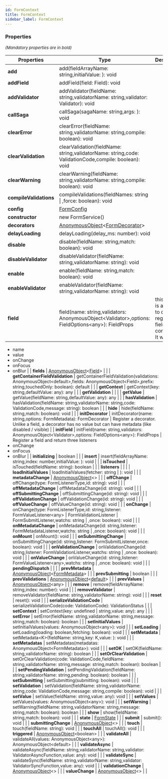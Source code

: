 ```yaml
---
id: FormContext
title: FormContext
sidebar_label: FormContext
---
```




### Properties

<font size="2"><i>(Mandatory properties are in bold)</i></font>

| Properties | Type | Description |
| --------- | ---- | ----------- |
| **add** | add(fieldArrayName: string,initialValue: ): void |  |
| **addField** | addField(field: Field): void |  |
| **addValidator** | addValidator(fieldName: string,validatorName: string,validator: Validator): void |  |
| **callSaga** | callSaga(sagaName: string,args: ): void |  |
| **clearError** | clearError(fieldName: string,validatorName: string,compile: boolean): void |  |
| **clearValidation** | clearValidation(fieldName: string,validatorName: string,code: ValidationCode,compile: boolean): void |  |
| **clearWarning** | clearWarning(fieldName: string,validatorName: string,compile: boolean): void |  |
| **compileValidations** | compileValidations(fieldNames: string \| ,force: boolean): void |  |
| **config** | [FormConfig](/framework-api/types/FormConfig.md) |  |
| **constructor** | new FormService() |  |
| **decorators** | [AnonymousObject](/framework-api/interfaces/AnonymousObject.md)<[FormDecorator](/framework-api/types/FormDecorator.md)\> |  |
| **delayLoading** | delayLoading(delay_ms: number): void |  |
| **disable** | disable(fieldName: string,match: boolean): void |  |
| **disableValidator** | disableValidator(fieldName: string,validatorName: string): void |  |
| **enable** | enable(fieldName: string,match: boolean): void |  |
| **enableValidator** | enableValidator(fieldName: string,validatorName: string): void |  |
| **field** | field(name: string,validators: AnonymousObject<Validator\>,options: FieldOptions<any\>): FieldProps | this method is an helper to quickly register a field from a component. It will return  
  - name  
  - value  
  - onChange  
  - onFocus  
  - onBlur |
| **fields** | [AnonymousObject](/framework-api/interfaces/AnonymousObject.md)<[Field](/framework-api/interfaces/Field.md)\> |  |
| **getContainerFieldValidation** | getContainerFieldValidation(validations: AnonymousObject<default\>,fields: AnonymousObject<Field\>,prefix: string,touchedOnly: boolean): default |  |
| **getContext** | getContext(key: string,defaultValue: any): any |  |
| **getValidation** |  |  |
| **getValue** | getValue(fieldName: string,defaultValue: any): any |  |
| **hasValidation** | hasValidation(fieldName: string,validatorName: string,code: ValidationCode,message: string): boolean |  |
| **hide** | hide(fieldName: string,match: boolean): void |  |
| **initDecorator** | initDecorator(name: string,options: FormMetadata): FormDecorator | Register a decorator. Unlike a field, a decorator has no value but can have metadata (like disabled / visible) |
| **initField** | initField(name: string,validators: AnonymousObject<Validator\>,options: FieldOptions<any\>): FieldProps | Register a field and return three listeners  
  - onChange  
  - onFocus  
  - onBlur |
| **initializing** | boolean |  |
| **insert** | insert(fieldArrayName: string,index: number,initialValue: ): void |  |
| **isTouched** | isTouched(fieldName: string): boolean |  |
| **listeners** |  |  |
| **loadInitialValues** | loadInitialValues(fetcher: string \| ): void |  |
| **metadataChange** | [AnonymousObject](/framework-api/interfaces/AnonymousObject.md)<\> |  |
| **offChange** | offChange(type: FormListenerType,id: string): void |  |
| **offMetadataChange** | offMetadataChange(id: string): void |  |
| **offSubmittingChange** | offSubmittingChange(id: string): void |  |
| **offValidationChange** | offValidationChange(id: string): void |  |
| **offValueChange** | offValueChange(id: string): void |  |
| **onChange** | onChange(type: FormListenerType,id: string,listener: FormValueListener<any\> \| FormValidationListener \| FormSubmitListener,watchs: string \| ,once: boolean): void |  |
| **onMetadataChange** | onMetadataChange(id: string,listener: FormMetadataListener,watchs: string \| ,once: boolean): void |  |
| **onMount** | onMount(): void |  |
| **onSubmittingChange** | onSubmittingChange(id: string,listener: FormSubmitListener,once: boolean): void |  |
| **onValidationChange** | onValidationChange(id: string,listener: FormValidationListener,watchs: string \| ,once: boolean): void |  |
| **onValueChange** | onValueChange(id: string,listener: FormValueListener<any\>,watchs: string \| ,once: boolean): void |  |
| **pendingDispatch** |  |  |
| **prevMetadata** | [AnonymousObject](/framework-api/interfaces/AnonymousObject.md)<[FormMetadata](/framework-api/types/FormMetadata.md)\> |  |
| **prevSubmitting** | boolean |  |
| **prevValidations** | [AnonymousObject](/framework-api/interfaces/AnonymousObject.md)<[default](/framework-api/classes/FieldValidation.md)\> |  |
| **prevValues** | [AnonymousObject](/framework-api/interfaces/AnonymousObject.md)<any\> |  |
| **remove** | remove(fieldArrayName: string,index: number): void |  |
| **removeValidator** | removeValidator(fieldName: string,validatorName: string): void |  |
| **reset** | reset(): void |  |
| **serializeValidationCode** | serializeValidationCode(code: ValidationCode): ValidationStatus |  |
| **setContext** | setContext(key: undefined \| string,value: any): any |  |
| **setError** | setError(fieldName: string,validatorName: string,message: string,match: boolean): boolean |  |
| **setInitialValues** | setInitialValues(values: AnonymousObject<any\>): void |  |
| **setLoading** | setLoading(loading: boolean,fetching: boolean): void |  |
| **setMetadata** | setMetadata<K\>(fieldName: string,key: K,value: ): void |  |
| **setMetadatas** | setMetadatas(metadatas: AnonymousObject<FormMetadata\>): void |  |
| **setOK** | setOK(fieldName: string,validatorName: string): boolean |  |
| **setOrClearValidation** | setOrClearValidation(code: ValidationCode,fieldName: string,validatorName: string,message: string,match: boolean): boolean |  |
| **setPendingValidation** | setPendingValidation(fieldName: string,validatorName: string,pending: boolean): boolean |  |
| **setSubmitting** | setSubmitting(submitting: boolean): void |  |
| **setValidation** | setValidation(fieldName: string,validatorName: string,code: ValidationCode,message: string,compile: boolean): void |  |
| **setValue** | setValue(fieldName: string,value: any): void |  |
| **setValues** | setValues(values: AnonymousObject<any\>): void |  |
| **setWarning** | setWarning(fieldName: string,validatorName: string,message: string,match: boolean): boolean |  |
| **show** | show(fieldName: string,match: boolean): void |  |
| **state** | [FormState](/framework-api/interfaces/FormState.md) |  |
| **submit** | submit(): void |  |
| **submittingChange** | [AnonymousObject](/framework-api/interfaces/AnonymousObject.md)<\> |  |
| **touch** | touch(fieldName: string): void |  |
| **touchAll** | touchAll(): void |  |
| **triggered** | [AnonymousObject](/framework-api/interfaces/AnonymousObject.md)<boolean\> |  |
| **validateAll** | validateAll(values: AnonymousObject<any\>): AnonymousObject<default\> |  |
| **validateAsync** | validateAsync(fieldName: string,validatorName: string,validator: ValidatorAsyncFunction,value: any): void |  |
| **validateSync** | validateSync(fieldName: string,validatorName: string,validator: ValidatorSyncFunction,value: any): void |  |
| **validationChange** | [AnonymousObject](/framework-api/interfaces/AnonymousObject.md)<\> |  |
| **valueChange** | [AnonymousObject](/framework-api/interfaces/AnonymousObject.md)<\> |  |
